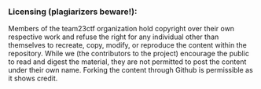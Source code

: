 ### Licensing (plagiarizers beware!):
Members of the team23ctf organization hold copyright over their own respective work and refuse the right for any individual other than themselves to recreate, copy, modify, or reproduce the content within the repository. While we (the contributors to the project) encourage the public to read and digest the material, they are not permitted to post the content under their own name. Forking the content through Github is permissible as it shows credit.
